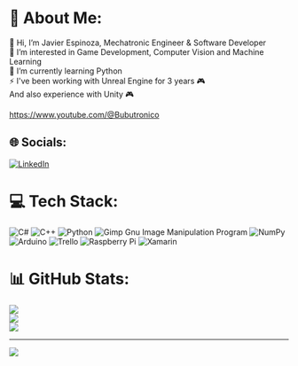 # 💫 About Me:
👋 Hi, I’m Javier Espinoza, Mechatronic Engineer & Software Developer<br>👀 I’m interested in Game Development, Computer Vision and Machine Learning<br>🚀 I’m currently learning Python<br>⚡ I've been working with Unreal Engine for 3 years 🎮<br>And also experience with Unity 🎮

https://www.youtube.com/@Bubutronico


## 🌐 Socials:
[![LinkedIn](https://img.shields.io/badge/LinkedIn-%230077B5.svg?logo=linkedin&logoColor=white)](https://linkedin.com/in/javiem) 

# 💻 Tech Stack:
![C#](https://img.shields.io/badge/c%23-%23239120.svg?style=for-the-badge&logo=c-sharp&logoColor=white) ![C++](https://img.shields.io/badge/c++-%2300599C.svg?style=for-the-badge&logo=c%2B%2B&logoColor=white) ![Python](https://img.shields.io/badge/python-3670A0?style=for-the-badge&logo=python&logoColor=ffdd54) ![Gimp Gnu Image Manipulation Program](https://img.shields.io/badge/Gimp-657D8B?style=for-the-badge&logo=gimp&logoColor=FFFFFF) ![NumPy](https://img.shields.io/badge/numpy-%23013243.svg?style=for-the-badge&logo=numpy&logoColor=white) ![Arduino](https://img.shields.io/badge/-Arduino-00979D?style=for-the-badge&logo=Arduino&logoColor=white) ![Trello](https://img.shields.io/badge/Trello-%23026AA7.svg?style=for-the-badge&logo=Trello&logoColor=white) ![Raspberry Pi](https://img.shields.io/badge/-RaspberryPi-C51A4A?style=for-the-badge&logo=Raspberry-Pi) ![Xamarin](https://img.shields.io/badge/Xamarin-3199DC?style=for-the-badge&logo=xamarin&logoColor=white)
# 📊 GitHub Stats:
![](https://github-readme-stats.vercel.app/api?username=Bubutronico&theme=radical&hide_border=false&include_all_commits=true&count_private=false)<br/>
![](https://github-readme-streak-stats.herokuapp.com/?user=Bubutronico&theme=radical&hide_border=false)<br/>
![](https://github-readme-stats.vercel.app/api/top-langs/?username=Bubutronico&theme=radical&hide_border=false&include_all_commits=true&count_private=false&layout=compact)

---
[![](https://visitcount.itsvg.in/api?id=Bubutronico&icon=0&color=0)](https://visitcount.itsvg.in)


<!---
Bubutronico/Bubutronico is a ✨ special ✨ repository because its `README.md` (this file) appears on your GitHub profile.
You can click the Preview link to take a look at your changes.
--->
